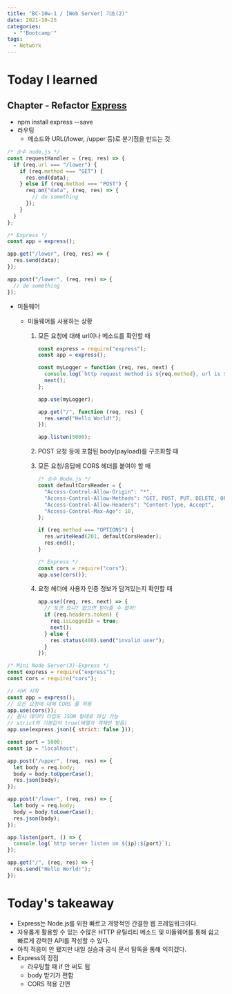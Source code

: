 ```yaml
---
title: "BC-10w-1 / [Web Server] 기초(2)"
date: 2021-10-25
categories:
  - "'Bootcamp'"
tags:
  - Network
---
```


# Today I learned

<!-- ## Algorithm Test 13 삽입 정렬 ☆☆

```js
const func = function (arr) {
  let result = [arr[0]];
  for (let i = 1; i < arr.length; i++) {
    if (arr[i] > result[i - 1]) {
      result.push(arr[i]);
    } else {
      for (let j = 0; j < i; j++) {
        if (arr[i] < result[j]) {
          const left = result.slice(0, j);
          const right = result.slice(j);
          result = [...left, arr[i], ...right];
          break;
        }
      }
    }
  }
  return result;
};
``` -->

## Chapter - Refactor [Express](https://expressjs.com/ko/)

- npm install express --save
- 라우팅
  - 메소드와 URL(/lower, /upper 등)로 분기점을 만드는 것

```js
/* 순수 node.js */
const requestHandler = (req, res) => {
  if (req.url === "/lower") {
    if (req.method === "GET") {
      res.end(data);
    } else if (req.method === "POST") {
      req.on("data", (req, res) => {
        // do something
      });
    }
  }
};

/* Express */
const app = express();

app.get("/lower", (req, res) => {
  res.send(data);
});

app.post("/lower", (req, res) => {
  // do something
});
```

- 미들웨어

  - 미들웨어를 사용하는 상황

    1. 모든 요청에 대해 url이나 메소드를 확인할 때

       ```js
       const express = require("express");
       const app = express();

       const myLogger = function (req, res, next) {
         console.log(`http request method is ${req.method}, url is ${request.url}`);
         next();
       };

       app.use(myLogger);

       app.get("/", function (req, res) {
         res.send("Hello World!");
       });

       app.listen(5000);
       ```

    2. POST 요청 등에 포함된 body(payload)를 구조화할 때
    3. 모든 요청/응답에 CORS 헤더를 붙여야 할 때

       ```js
       /* 순수 Node.js */
       const defaultCorsHeader = {
         "Access-Control-Allow-Origin": "*",
         "Access-Control-Allow-Methods": "GET, POST, PUT, DELETE, OPTIONS",
         "Access-Control-Allow-Headers": "Content-Type, Accept",
         "Access-Control-Max-Age": 10,
       };

       if (req.method === "OPTIONS") {
         res.writeHead(201, defaultCorsHeader);
         res.end();
       }

       /* Express */
       const cors = require("cors");
       app.use(cors());
       ```

    4. 요청 헤더에 사용자 인증 정보가 담겨있는지 확인할 때

       ```js
       app.use((req, res, next) => {
         // 토큰 있니? 없으면 받아줄 수 없어!
         if (req.headers.token) {
           req.isLoggedIn = true;
           next();
         } else {
           res.status(400).send("invalid user");
         }
       });
       ```

```js
/* Mini Node Server(3)-Express */
const express = require("express");
const cors = require("cors");

// 서버 시작
const app = express();
// 모든 요청에 대해 CORS 를 허용
app.use(cors());
// 원시 데이터 타입도 JSON 형태로 파싱 가능
// strict의 기본값이 true(배열과 객체만 받음)
app.use(express.json({ strict: false }));

const port = 5000;
const ip = "localhost";

app.post("/upper", (req, res) => {
  let body = req.body;
  body = body.toUpperCase();
  res.json(body);
});

app.post("/lower", (req, res) => {
  let body = req.body;
  body = body.toLowerCase();
  res.json(body);
});

app.listen(port, () => {
  console.log(`http server listen on ${ip}:${port}`);
});

app.get("/", (req, res) => {
  res.send("Hello World!");
});
```

# Today's takeaway

- Express는 Node.js를 위한 빠르고 개방적인 간결한 웹 프레임워크이다.
- 자유롭게 활용할 수 있는 수많은 HTTP 유틸리티 메소드 및 미들웨어를 통해 쉽고 빠르게 강력한 API를 작성할 수 있다.
- 아직 적응이 안 됐지만 내일 실습과 공식 문서 탐독을 통해 익히겠다.
- Express의 장점
  - 라우팅할 때 if 안 써도 됨
  - body 받기가 편함
  - CORS 적용 간편
